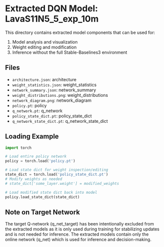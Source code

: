 # Extracted DQN Model: LavaS11N5_5_exp_10m

This directory contains extracted model components that can be used for:
1. Model analysis and visualization
2. Weight editing and modification
3. Inference without the full Stable-Baselines3 environment

## Files

- `architecture.json`: architecture
- `weight_statistics.json`: weight_statistics
- `network_summary.json`: network_summary
- `weight_distributions.png`: weight_distributions
- `network_diagram.png`: network_diagram
- `policy.pt`: policy
- `q_network.pt`: q_network
- `policy_state_dict.pt`: policy_state_dict
- `q_network_state_dict.pt`: q_network_state_dict

## Loading Example

```python
import torch

# Load entire policy network
policy = torch.load('policy.pt')

# Load state dict for weight inspection/editing
state_dict = torch.load('policy_state_dict.pt')
# Modify weights as needed
# state_dict['some_layer.weight'] = modified_weights

# Load modified state dict back into model
policy.load_state_dict(state_dict)
```

## Note on Target Network

The target Q-network (q_net_target) has been intentionally excluded from the extracted models as it is only used during training for stabilizing updates and is not needed for inference.
The extracted models contain only the online network (q_net) which is used for inference and decision-making.
